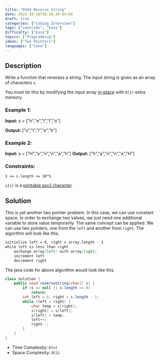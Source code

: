 ```yaml
---
title: "0344 Reverse String"
date: 2023-10-18T16:26:30-04:00
draft: true
categories: ["Coding Interview"]
tags: ["Leetcode", "Easy"]
difficulty: ["Easy"]
topics: ["Programming"]
ideas: ["Two Pointers"]
languages: ["Java"]
---
```


## Description

Write a function that reverses a string. The input string is given as an array of characters `s`.

You must do this by modifying the input array [in-place](https://en.wikipedia.org/wiki/In-place_algorithm) with `O(1)` extra memory.

### Example 1:

**Input:** s = ["h","e","l","l","o"]

**Output:** ["o","l","l","e","h"]

### Example 2:

**Input:** s = ["H","a","n","n","a","h"]
**Output:** ["h","a","n","n","a","H"]
 
### Constraints:

`1 <= s.length <= 10^5`

`s[i]` is a [printable ascii character](https://en.wikipedia.org/wiki/ASCII#Printable_characters).

## Solution

This is yet another two pointer problem. In this case, we can use constant space. In order to exchange two values, we just need one additional variable to store value temporarily. The same concept can be applied. We can use two pointers, one from the `left` and another from `right`. The algorithm will look like this.

```markdown
initialize left = 0, right = array.length - 1
while left is less than right
    exchange array[left] with array[right]
    increment left
    decrement right
```

The java code for above algorithm would look like this.

```java
class Solution {
    public void reverseString(char[] s) {
        if (s == null || s.length == 0)
            return;
        int left = 0, right = s.length - 1;
        while (left < right) {
            char temp = s[right];
            s[right] = s[left];
            s[left] = temp;
            left++;
            right--;
        }
    }
}
```

- Time Complexity: `O(n)`
- Space Complexity: `O(1)`
